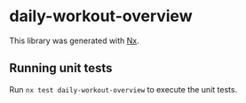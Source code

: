 # daily-workout-overview

This library was generated with [Nx](https://nx.dev).

## Running unit tests

Run `nx test daily-workout-overview` to execute the unit tests.
